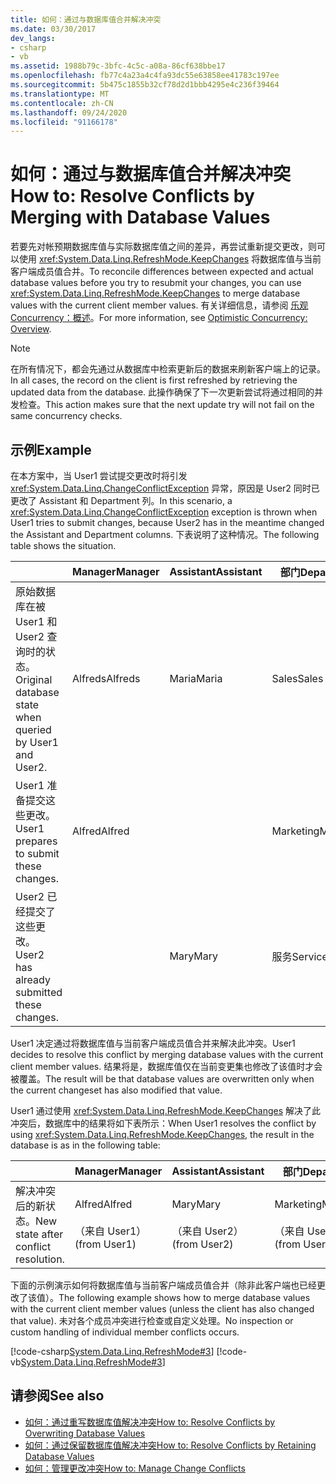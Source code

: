 ```yaml
---
title: 如何：通过与数据库值合并解决冲突
ms.date: 03/30/2017
dev_langs:
- csharp
- vb
ms.assetid: 1988b79c-3bfc-4c5c-a08a-86cf638bbe17
ms.openlocfilehash: fb77c4a23a4c4fa93dc55e63858ee41783c197ee
ms.sourcegitcommit: 5b475c1855b32cf78d2d1bbb4295e4c236f39464
ms.translationtype: MT
ms.contentlocale: zh-CN
ms.lasthandoff: 09/24/2020
ms.locfileid: "91166178"
---
```

# <a name="how-to-resolve-conflicts-by-merging-with-database-values"></a><span data-ttu-id="5e341-102">如何：通过与数据库值合并解决冲突</span><span class="sxs-lookup"><span data-stu-id="5e341-102">How to: Resolve Conflicts by Merging with Database Values</span></span>

<span data-ttu-id="5e341-103">若要先对帐预期数据库值与实际数据库值之间的差异，再尝试重新提交更改，则可以使用 <xref:System.Data.Linq.RefreshMode.KeepChanges> 将数据库值与当前客户端成员值合并。</span><span class="sxs-lookup"><span data-stu-id="5e341-103">To reconcile differences between expected and actual database values before you try to resubmit your changes, you can use <xref:System.Data.Linq.RefreshMode.KeepChanges> to merge database values with the current client member values.</span></span> <span data-ttu-id="5e341-104">有关详细信息，请参阅 [乐观 Concurrency：概述](optimistic-concurrency-overview.md)。</span><span class="sxs-lookup"><span data-stu-id="5e341-104">For more information, see [Optimistic Concurrency: Overview](optimistic-concurrency-overview.md).</span></span>  
  
> [!NOTE]
> <span data-ttu-id="5e341-105">在所有情况下，都会先通过从数据库中检索更新后的数据来刷新客户端上的记录。</span><span class="sxs-lookup"><span data-stu-id="5e341-105">In all cases, the record on the client is first refreshed by retrieving the updated data from the database.</span></span> <span data-ttu-id="5e341-106">此操作确保了下一次更新尝试将通过相同的并发检查。</span><span class="sxs-lookup"><span data-stu-id="5e341-106">This action makes sure that the next update try will not fail on the same concurrency checks.</span></span>  
  
## <a name="example"></a><span data-ttu-id="5e341-107">示例</span><span class="sxs-lookup"><span data-stu-id="5e341-107">Example</span></span>  

 <span data-ttu-id="5e341-108">在本方案中，当 User1 尝试提交更改时将引发 <xref:System.Data.Linq.ChangeConflictException> 异常，原因是 User2 同时已更改了 Assistant 和 Department 列。</span><span class="sxs-lookup"><span data-stu-id="5e341-108">In this scenario, a <xref:System.Data.Linq.ChangeConflictException> exception is thrown when User1 tries to submit changes, because User2 has in the meantime changed the Assistant and Department columns.</span></span> <span data-ttu-id="5e341-109">下表说明了这种情况。</span><span class="sxs-lookup"><span data-stu-id="5e341-109">The following table shows the situation.</span></span>  
  
||<span data-ttu-id="5e341-110">Manager</span><span class="sxs-lookup"><span data-stu-id="5e341-110">Manager</span></span>|<span data-ttu-id="5e341-111">Assistant</span><span class="sxs-lookup"><span data-stu-id="5e341-111">Assistant</span></span>|<span data-ttu-id="5e341-112">部门</span><span class="sxs-lookup"><span data-stu-id="5e341-112">Department</span></span>|  
|------|-------------|---------------|----------------|  
|<span data-ttu-id="5e341-113">原始数据库在被 User1 和 User2 查询时的状态。</span><span class="sxs-lookup"><span data-stu-id="5e341-113">Original database state when queried by User1 and User2.</span></span>|<span data-ttu-id="5e341-114">Alfreds</span><span class="sxs-lookup"><span data-stu-id="5e341-114">Alfreds</span></span>|<span data-ttu-id="5e341-115">Maria</span><span class="sxs-lookup"><span data-stu-id="5e341-115">Maria</span></span>|<span data-ttu-id="5e341-116">Sales</span><span class="sxs-lookup"><span data-stu-id="5e341-116">Sales</span></span>|  
|<span data-ttu-id="5e341-117">User1 准备提交这些更改。</span><span class="sxs-lookup"><span data-stu-id="5e341-117">User1 prepares to submit these changes.</span></span>|<span data-ttu-id="5e341-118">Alfred</span><span class="sxs-lookup"><span data-stu-id="5e341-118">Alfred</span></span>||<span data-ttu-id="5e341-119">Marketing</span><span class="sxs-lookup"><span data-stu-id="5e341-119">Marketing</span></span>|  
|<span data-ttu-id="5e341-120">User2 已经提交了这些更改。</span><span class="sxs-lookup"><span data-stu-id="5e341-120">User2 has already submitted these changes.</span></span>||<span data-ttu-id="5e341-121">Mary</span><span class="sxs-lookup"><span data-stu-id="5e341-121">Mary</span></span>|<span data-ttu-id="5e341-122">服务</span><span class="sxs-lookup"><span data-stu-id="5e341-122">Service</span></span>|  
  
 <span data-ttu-id="5e341-123">User1 决定通过将数据库值与当前客户端成员值合并来解决此冲突。</span><span class="sxs-lookup"><span data-stu-id="5e341-123">User1 decides to resolve this conflict by merging database values with the current client member values.</span></span> <span data-ttu-id="5e341-124">结果将是，数据库值仅在当前变更集也修改了该值时才会被覆盖。</span><span class="sxs-lookup"><span data-stu-id="5e341-124">The result will be that database values are overwritten only when the current changeset has also modified that value.</span></span>  
  
 <span data-ttu-id="5e341-125">User1 通过使用 <xref:System.Data.Linq.RefreshMode.KeepChanges> 解决了此冲突后，数据库中的结果将如下表所示：</span><span class="sxs-lookup"><span data-stu-id="5e341-125">When User1 resolves the conflict by using <xref:System.Data.Linq.RefreshMode.KeepChanges>, the result in the database is as in the following table:</span></span>  
  
||<span data-ttu-id="5e341-126">Manager</span><span class="sxs-lookup"><span data-stu-id="5e341-126">Manager</span></span>|<span data-ttu-id="5e341-127">Assistant</span><span class="sxs-lookup"><span data-stu-id="5e341-127">Assistant</span></span>|<span data-ttu-id="5e341-128">部门</span><span class="sxs-lookup"><span data-stu-id="5e341-128">Department</span></span>|  
|------|-------------|---------------|----------------|  
|<span data-ttu-id="5e341-129">解决冲突后的新状态。</span><span class="sxs-lookup"><span data-stu-id="5e341-129">New state after conflict resolution.</span></span>|<span data-ttu-id="5e341-130">Alfred</span><span class="sxs-lookup"><span data-stu-id="5e341-130">Alfred</span></span><br /><br /> <span data-ttu-id="5e341-131">（来自 User1）</span><span class="sxs-lookup"><span data-stu-id="5e341-131">(from User1)</span></span>|<span data-ttu-id="5e341-132">Mary</span><span class="sxs-lookup"><span data-stu-id="5e341-132">Mary</span></span><br /><br /> <span data-ttu-id="5e341-133">（来自 User2）</span><span class="sxs-lookup"><span data-stu-id="5e341-133">(from User2)</span></span>|<span data-ttu-id="5e341-134">Marketing</span><span class="sxs-lookup"><span data-stu-id="5e341-134">Marketing</span></span><br /><br /> <span data-ttu-id="5e341-135">（来自 User1）</span><span class="sxs-lookup"><span data-stu-id="5e341-135">(from User1)</span></span>|  
  
 <span data-ttu-id="5e341-136">下面的示例演示如何将数据库值与当前客户端成员值合并（除非此客户端也已经更改了该值）。</span><span class="sxs-lookup"><span data-stu-id="5e341-136">The following example shows how to merge database values with the current client member values (unless the client has also changed that value).</span></span> <span data-ttu-id="5e341-137">未对各个成员冲突进行检查或自定义处理。</span><span class="sxs-lookup"><span data-stu-id="5e341-137">No inspection or custom handling of individual member conflicts occurs.</span></span>  
  
 [!code-csharp[System.Data.Linq.RefreshMode#3](../../../../../../samples/snippets/csharp/VS_Snippets_Data/system.data.linq.refreshmode/cs/program.cs#3)]
 [!code-vb[System.Data.Linq.RefreshMode#3](../../../../../../samples/snippets/visualbasic/VS_Snippets_Data/system.data.linq.refreshmode/vb/module1.vb#3)]  
  
## <a name="see-also"></a><span data-ttu-id="5e341-138">请参阅</span><span class="sxs-lookup"><span data-stu-id="5e341-138">See also</span></span>

- [<span data-ttu-id="5e341-139">如何：通过重写数据库值解决冲突</span><span class="sxs-lookup"><span data-stu-id="5e341-139">How to: Resolve Conflicts by Overwriting Database Values</span></span>](how-to-resolve-conflicts-by-overwriting-database-values.md)
- [<span data-ttu-id="5e341-140">如何：通过保留数据库值解决冲突</span><span class="sxs-lookup"><span data-stu-id="5e341-140">How to: Resolve Conflicts by Retaining Database Values</span></span>](how-to-resolve-conflicts-by-retaining-database-values.md)
- [<span data-ttu-id="5e341-141">如何：管理更改冲突</span><span class="sxs-lookup"><span data-stu-id="5e341-141">How to: Manage Change Conflicts</span></span>](how-to-manage-change-conflicts.md)
